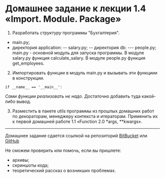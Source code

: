 # Домашнее задание к лекции 1.4 «Import. Module. Package»

1. Разработать *структуру* программы "Бухгалтерия". 
- main.py;
- директория application:
-- salary.py;
-- директория db:
\--- people.py; 
main.py - основной модуль для запуска программы.
В модуле salary.py функция calculate_salary.
В модуле people.py функция get_employees.

2. Импортировать функции в модуль main.py и вызывать эти функциии в конструкции.
```
if __name__ == '__main__':
```
*Сами функции реализовать не надо*. Достаточно добавить туда какой-либо вывод.

3. Разместить в пакете utils программы из прошлых домашних работ по декораторам, менеджеру контекста и итераторам.
Применить их к первой домашней работе 1.1 «Function 2.0 *args, \**kwargs».

---
Домашнее задание сдается ссылкой на репозиторий [BitBucket](https://bitbucket.org/) или [GitHub](https://github.com/)

Не сможем проверить или помочь, если вы пришлете:
* архивы;
* скриншоты кода;
* теоретический рассказ о возникших проблемах.    